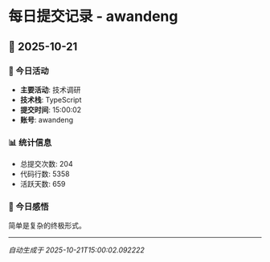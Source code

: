 # 每日提交记录 - awandeng

## 📅 2025-10-21

### 🎯 今日活动
- **主要活动**: 技术调研
- **技术栈**: TypeScript
- **提交时间**: 15:00:02
- **账号**: awandeng

### 📊 统计信息
- 总提交次数: 204
- 代码行数: 5358
- 活跃天数: 659

### 💭 今日感悟
简单是复杂的终极形式。

---
*自动生成于 2025-10-21T15:00:02.092222*
